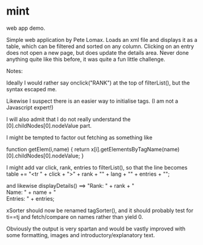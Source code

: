 # mint
web app demo.

Simple web application by Pete Lomax.
Loads an xml file and displays it as a table, which can be filtered and sorted on any column.
Clicking on an entry does not open a new page, but does update the details area.
Never done anything quite like this before, it was quite a fun little challenge.

Notes:

Ideally I would rather say onclick("RANK") at the top of filterList(), but the syntax escaped me.

Likewise I suspect there is an easier way to initialise tags. (I am not a Javascript expert!)

I will also admit that I do not really understand the [0].childNodes[0].nodeValue part.

I might be tempted to factor out fetching as something like

function getElem(i,name) {
  return x[i].getElementsByTagName(name)[0].childNodes[0].nodeValue;
}

I might add var click, rank, entries to filterList(), so that the line becomes
  table += "<tr " + click + "><td>" + rank + "</td><td>" + lang + "</td><td>" + entries + "</td></tr>";

and likewise displayDetails() ==> "Rank: " + rank + "<br>Name: " + name + "<br>Entries: " + entries;

xSorter should now be renamed tagSorter(), and it should probably test for ti==tj and fetch/compare 
on names rather than yield 0.

Obviously the output is very spartan and would be vastly improved with some formatting, images and
introductory/explanatory text.
